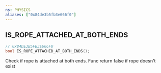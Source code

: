 ```yaml
---
ns: PHYSICS
aliases: ["0x84de3b5fb3e666f0"]
---
```

## IS_ROPE_ATTACHED_AT_BOTH_ENDS

```c
// 0x84DE3B5FB3E666F0
bool IS_ROPE_ATTACHED_AT_BOTH_ENDS();
```

Check if rope is attached at both ends. Func return false if rope doesn't exist

